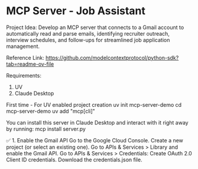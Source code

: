 # MCP Server - Job Assistant

Project Idea: Develop an MCP server that connects to a Gmail account to automatically read and parse emails, identifying recruiter outreach, interview schedules, and follow-ups for streamlined job application management.

Reference Link: https://github.com/modelcontextprotocol/python-sdk?tab=readme-ov-file

Requirements:
1. UV
2. Claude Desktop

First time - For UV enabled project creation
uv init mcp-server-demo
cd mcp-server-demo
uv add "mcp[cli]"

You can install this server in Claude Desktop and interact with it right away by running:
mcp install server.py


✅ 1. Enable the Gmail API
Go to the Google Cloud Console.
Create a new project (or select an existing one).
Go to APIs & Services > Library and enable the Gmail API.
Go to APIs & Services > Credentials:
Create OAuth 2.0 Client ID credentials.
Download the credentials.json file.
